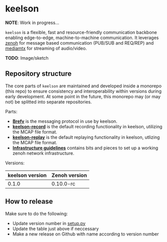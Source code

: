 # keelson

**NOTE**: Work in progress...

`keelson` is a flexible, fast and resource-friendly communication backbone enabling edge-to-edge, machine-to-machine communication. It leverages [zenoh](https://github.com/eclipse-zenoh/zenoh) for message based communication (PUB/SUB and REQ/REP) and [mediamtx](https://github.com/bluenviron/mediamtx) for streaming of audio/video.

**TODO**: Image/sketch

## Repository structure
The core parts of `keelson` are maintained and developed inside a monorepo (this repo) to ensure consistency and interoperability within versions during early development. At some point in the future, this monorepo may (or may not) be splitted into separate repositories.

Parts:

* [**Brefv**](./brefv/README.md) is the messaging protocol in use by keelson.
* [**keelson-record**](./keelson-record/README.md)  is the default recording functionality in keelson, utilizing the MCAP file format.
* [**keelson-replay**](./keelson-record/README.md)  is the default replaying functionality in keelson, utlizing the MCAP file format.
* [**Infrastructure guidelines**](./infrastructure/README.md) contains bits and pieces to set up a working zenoh network infrastructure.

Versions:

| keelson version | Zenoh version |
|-----------------|---------------|
| 0.1.0           | 0.10.0-rc     |


## How to release
Make sure to do the following:
* Update version number in [setup.py](./brefv/python/setup.py)
* Update the table just above if neccessary
* Make a new release on Github with name according to version number

